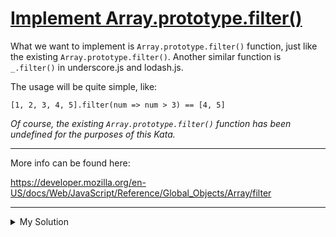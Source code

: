 # [Implement Array.prototype.filter()](https://www.codewars.com/kata/56dd9b84fe5754786f0014f7)

What we want to implement is `Array.prototype.filter()` function, just like the existing `Array.prototype.filter()`. Another similar function is `_.filter()` in underscore.js and lodash.js.

The usage will be quite simple, like:

```
[1, 2, 3, 4, 5].filter(num => num > 3) == [4, 5]
```

_Of course, the existing `Array.prototype.filter()` function has been undefined for the purposes of this Kata._

---

More info can be found here:

https://developer.mozilla.org/en-US/docs/Web/JavaScript/Reference/Global_Objects/Array/filter

---

<details><summary>My Solution</summary>

```js
// Extend the filter method of the Array prototype
Array.prototype.filter = function (func) {
  // Initialize an empty array to store the filtered elements
  let result = []

  // Iterate through each element in the array
  this.forEach(el => {
    // Check if the element satisfies the condition defined by the provided function
    if (func(el)) {
      // If the condition is true, add the element to the result array
      result.push(el)
    }
  })

  // Return the array containing the filtered elements
  return result
}
```

</details>
